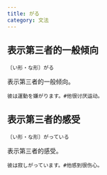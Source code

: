 ```yaml
---
title: がる
category: 文法
---
```


## 表示第三者的一般倾向

`〔い形・な形〕がる`

表示第三者的一般倾向。

```example
彼は運動を嫌がります。#他很讨厌运动。
```

## 表示第三者的感受

`〔い形・な形〕がっている`

表示第三者的感受。

```example
彼は寂しがっています。#他感到很伤心。
```

